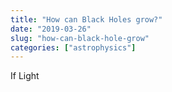 ```yaml
---
title: "How can Black Holes grow?"
date: "2019-03-26"
slug: "how-can-black-hole-grow"
categories: ["astrophysics"]
---
```


<!-- wp:paragraph -->
<p>If Light</p>
<!-- /wp:paragraph -->

